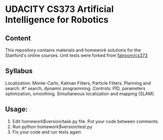 # UDACITY CS373 Artificial Intelligence for Robotics

## Content
This repository contains materials and homework solutions for the Stanford's online courses. Unit tests were forked from [fatroom/cs373](https://github.com/fatroom/cs373)

## Syllabus
Localization: Monte-Carlo, Kalman Filters, Particle Filters.
Planning and search: A* search,  dynamic programming.
Controls: PID, parameters optimization, smoothing.
Simultaneous localization and mapping (SLAM).


## Usage:
1. Edit homework$version/task.py file. Put your code between comments
2. Run python homework$version/test.py
3. Fix your code and run tests again

